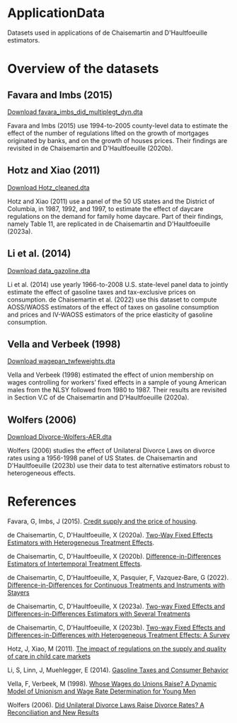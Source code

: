 # ApplicationData
Datasets used in applications of de Chaisemartin and D'Haultfoeuille estimators.

# Overview of the datasets

## Favara and Imbs (2015)

[Download favara_imbs_did_multiplegt_dyn.dta](https://github.com/chaisemartinPackages/ApplicationData/raw/main/favara_imbs_did_multiplegt_dyn.dta)

Favara and Imbs (2015) use 1994-to-2005 county-level data to estimate the effect of the number of regulations lifted on the growth of mortgages originated by banks, and on the growth of houses prices. Their findings are revisited in de Chaisemartin and D'Haultfoeuille (2020b).

## Hotz and Xiao (2011)

[Download Hotz_cleaned.dta](https://github.com/chaisemartinPackages/ApplicationData/raw/main/Hotz_cleaned.dta)

Hotz and Xiao (2011) use a panel of the 50 US states and the District of Columbia, in 1987, 1992, and 1997, to estimate the effect of daycare regulations on the demand for family home daycare. Part of their findings, namely Table 11, are replicated in de Chaisemartin and D'Haultfoeuille (2023a).

## Li et al. (2014)

[Download data_gazoline.dta](https://github.com/chaisemartinPackages/ApplicationData/raw/main/data_gazoline.dta)

Li et al. (2014) use yearly 1966-to-2008 U.S. state-level panel data to jointly estimate the effect of gasoline taxes and tax-exclusive prices on consumption. de Chaisemartin et al. (2022) use this dataset to compute AOSS/WAOSS estimators of the effect of taxes on gasoline consumption and prices and IV-WAOSS estimators of the price elasticity of gasoline consumption.  

## Vella and Verbeek (1998)
[Download wagepan_twfeweights.dta](https://github.com/chaisemartinPackages/ApplicationData/raw/main/wagepan_twfeweights.dta)

Vella and Verbeek (1998) estimated the effect of union membership on wages controlling for workers’ fixed effects in a sample of young American males from the NLSY followed from 1980 to 1987. Their results are revisited in Section V.C of de Chaisemartin and D'Haultfoeuille (2020a). 

## Wolfers (2006)  

[Download Divorce-Wolfers-AER.dta](https://github.com/chaisemartinPackages/ApplicationData/raw/main/Divorce-Wolfers-AER.dta)

Wolfers (2006) studies the effect of Unilateral Divorce Laws on divorce rates using a 1956-1998 panel of US States. de Chaisemartin and D'Haultfoeuille (2023b) use their data to test alternative estimators robust to heterogeneous effects.

# References

Favara, G, Imbs, J (2015). [Credit supply and the price of housing](https://www.aeaweb.org/articles?id=10.1257/aer.20121416).

de Chaisemartin, C, D'Haultfoeuille, X (2020a). [Two-Way Fixed Effects Estimators with Heterogeneous Treatment Effects](https://www.aeaweb.org/articles?id=10.1257/aer.20181169).

de Chaisemartin, C, D'Haultfoeuille, X (2020b). [Difference-in-Differences Estimators of Intertemporal Treatment Effects](https://papers.ssrn.com/sol3/papers.cfm?abstract_id=3731856).

de Chaisemartin, C, D'Haultfoeuille, X, Pasquier, F, Vazquez‐Bare, G (2022). [Difference-in-Differences for Continuous Treatments and Instruments with Stayers](https://ssrn.com/abstract=4011782)

de Chaisemartin, C, D'Haultfoeuille, X (2023a). [Two-way Fixed Effects and Differences-in-Differences Estimators with Several Treatments](https://doi.org/10.1016/j.jeconom.2023.105480)

de Chaisemartin, C, D'Haultfoeuille, X (2023b). [Two-way Fixed Effects and Differences-in-Differences with Heterogeneous Treatment Effects: A Survey](https://dx.doi.org/10.2139/ssrn.3980758)

Hotz, J, Xiao, M (2011). [The impact of regulations on the supply and quality of care in child care markets](https://www.aeaweb.org/articles?id=10.1257/aer.101.5.1775)

Li, S, Linn, J, Muehlegger, E (2014). [Gasoline Taxes and Consumer Behavior](https://www.aeaweb.org/articles?id=10.1257/pol.6.4.302)

Vella, F, Verbeek, M (1998). [Whose Wages do Unions Raise? A Dynamic Model of Unionism and Wage Rate Determination for Young Men](http://www.jstor.org/stable/223257)

Wolfers (2006). [Did Unilateral Divorce Laws Raise Divorce Rates? A Reconciliation and New Results](https://www.aeaweb.org/articles?id=10.1257/aer.96.5.1802)


